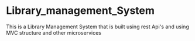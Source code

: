 # Library_management_System
This is a Library Management System that is built using rest Api's and using MVC structure and other microservices
